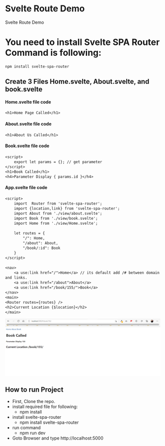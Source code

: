 # Svelte Route Demo
 Svelte Route Demo

# You need to install Svelte SPA Router Command is following:

```
npm install svelte-spa-router
```

## Create 3 Files Home.svelte, About.svelte, and book.svelte


#### Home.svelte file code

```
<h1>Home Page Called</h1>  
```
#### About.svelte file code
```
<h1>About Us Called</h1>  
```

#### Book.svelte file code
```
<script>
    export let params = {}; // get parameter
</script>
<h1>Book Called</h1>  
<h4>Parameter Display { params.id }</h4>
```
#### App.svelte file code

```
<script>
	import  Router from 'svelte-spa-router';
	import {location,link} from 'svelte-spa-router';
	import About from './view/about.svelte';
	import Book from './view/book.svelte';
	import Home from './view/Home.svelte';

	let routes = {
		"/": Home,
		"/about": About,
		"/book/:id": Book
	}
</script>

<nav>
	<a use:link href="/">Home</a> // its default add /# between domain and links.
	<a use:link href="/about">About</a>
	<a use:link href="/book/155/">Book</a>
</nav>
<main>
<Router routes={routes} />
<h2>Current Location {$location}</h2>
</main>
```



![Svelte Route Demo](output.png)

## How to run Project

- First, Clone the repo.
- install required file for following:
    - npm install
- install svelte-spa-router
    - npm install svelte-spa-router
- run command
    - npm run dev
- Goto Browser and type http://localhost:5000